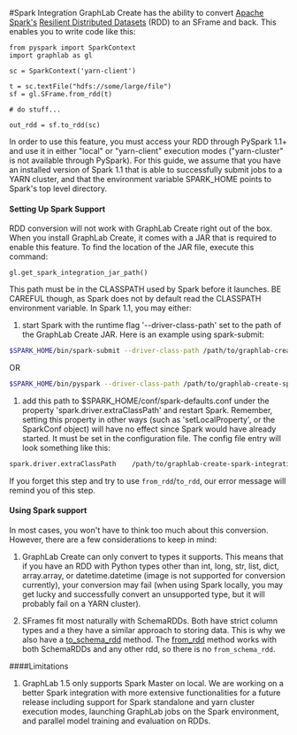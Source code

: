 #Spark Integration
<a name="Spark_Integration"></a>
GraphLab Create has the ability to convert [Apache
Spark's](http://spark.apache.org) [Resilient Distributed
Datasets](http://spark.apache.org/docs/latest/programming-guide.html#resilient-distributed-datasets-rdds)
(RDD) to an SFrame and back.  This enables you to write code like this:
```
from pyspark import SparkContext
import graphlab as gl

sc = SparkContext('yarn-client')

t = sc.textFile("hdfs://some/large/file")
sf = gl.SFrame.from_rdd(t)

# do stuff...

out_rdd = sf.to_rdd(sc)
```
In order to use this feature, you must access your RDD through PySpark 1.1+ and
use it in either "local" or "yarn-client" execution modes ("yarn-cluster" is
not available through PySpark).  For this guide, we assume that you have an
installed version of Spark 1.1 that is able to successfully submit jobs to a
YARN cluster, and that the environment variable SPARK_HOME points to Spark's
top level directory.

#### Setting Up Spark Support

RDD conversion will not work with GraphLab Create right out of the box.  When you install GraphLab Create, it comes with a JAR that is required to enable this feature.  To find the location of the JAR file, execute this command:

```
gl.get_spark_integration_jar_path()
```

This path must be in the CLASSPATH used by Spark before it launches.  BE CAREFUL
though, as Spark does not by default read the CLASSPATH environment variable.
In Spark 1.1, you may either:

1. start Spark with the runtime flag '--driver-class-path' set to the path of
the GraphLab Create JAR. Here is an example using spark-submit:

```bash
$SPARK_HOME/bin/spark-submit --driver-class-path /path/to/graphlab-create-spark-integration.jar --master yarn-client my_awesome_code.py
```

OR

```bash
$SPARK_HOME/bin/pyspark --driver-class-path /path/to/graphlab-create-spark-integration.jar --master yarn-client
```

1. add this path to $SPARK_HOME/conf/spark-defaults.conf under the property
'spark.driver.extraClassPath' and restart Spark.  Remember, setting this
property in other ways (such as 'setLocalProperty', or the SparkConf object)
will have no effect since Spark would have already started. It must be set in
the configuration file.  The config file entry will look something like this:

```bash
spark.driver.extraClassPath    /path/to/graphlab-create-spark-integration.jar
```


If you forget this step and try to use `from_rdd`/`to_rdd`, our error message will remind you of this step.

#### Using Spark support

In most cases, you won't have to think too much about this conversion.
However, there are a few considerations to keep in mind:

1. GraphLab Create can only convert to types it supports. This means that if
you have an RDD with Python types other than int, long, str, list, dict,
array.array, or datetime.datetime (image is not supported for conversion
currently), your conversion may fail (when using Spark locally, you may get
lucky and successfully convert an unsupported type, but it will probably fail
on a YARN cluster).

1. SFrames fit most naturally with SchemaRDDs.  Both have strict column types
and a they have a similar approach to storing data.  This is why we also have a
[to_schema_rdd](https://dato.com/products/create/docs/generated/graphlab.SFrame.to_schema_rdd.html#graphlab.SFrame.to_schema_rdd)
method.  The
[from_rdd](https://dato.com/products/create/docs/generated/graphlab.SFrame.from_rdd.html#graphlab.SFrame.from_rdd)
method works with both SchemaRDDs and any other rdd, so there is no
`from_schema_rdd`.

####<a name="limitations">Limitations
1. GraphLab 1.5 only supports Spark Master on local. We are working on a better Spark integration with more 
extensive functionalities for a future release including support for Spark standalone and yarn cluster execution modes, launching GraphLab jobs on the Spark environment, and parallel model training and evaluation on RDDs.
